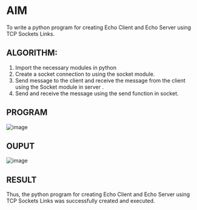 
# AIM
To write a python program for creating Echo Client and Echo Server using TCP
Sockets Links.
## ALGORITHM:
1. Import the necessary modules in python
2. Create a socket connection to using the socket module.
3. Send message to the client and receive the message from the client using the Socket module in
 server .
4. Send and receive the message using the send function in socket.
## PROGRAM
![image](https://github.com/user-attachments/assets/1ee408a3-975b-4f0d-9cf1-664194dacfc7)

## OUPUT
![image](https://github.com/user-attachments/assets/ea9b971b-56b2-4d63-b846-9f3d165dea67)


## RESULT
Thus, the python program for creating Echo Client and Echo Server using TCP Sockets Links 
was successfully created and executed.

